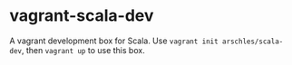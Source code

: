# vagrant-scala-dev

A vagrant development box for Scala. Use `vagrant init arschles/scala-dev`,
then `vagrant up` to use this box.
